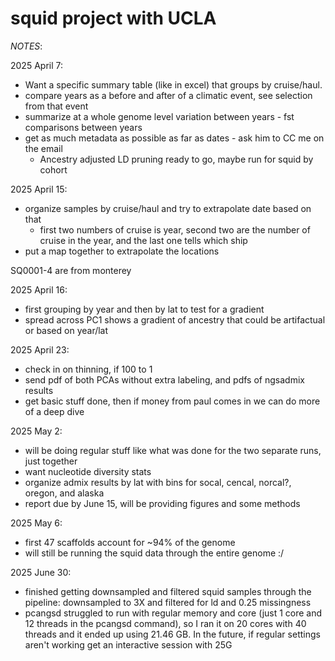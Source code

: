 squid project with UCLA
================

*NOTES*:

2025 April 7: 
 - Want a specific summary table (like in excel) that groups by cruise/haul. 
 - compare years as a before and after of a climatic event, see selection from that event
 - summarize at a whole genome level variation between years - fst comparisons between years
 - get as much metadata as possible as far as dates - ask him to CC me on the email
   - Ancestry adjusted LD pruning ready to go, maybe run for squid by cohort

2025 April 15:  
 - organize samples by cruise/haul and try to extrapolate date based on that
   - first two numbers of cruise is year, second two are the number of cruise in the year, and the last one tells which ship
 - put a map together to extrapolate the locations

SQ0001-4 are from monterey 

2025 April 16:  
 - first grouping by year and then by lat to test for a gradient
 - spread across PC1 shows a gradient of ancestry that could be artifactual or based on year/lat

2025 April 23:   
 - check in on thinning, if 100 to 1
 - send pdf of both PCAs without extra labeling, and pdfs of ngsadmix results
 - get basic stuff done, then if money from paul comes in we can do more of a deep dive

2025 May 2:  
 - will be doing regular stuff like what was done for the two separate runs, just together
 - want nucleotide diversity stats
 - organize admix results by lat with bins for socal, cencal, norcal?, oregon, and alaska
 - report due by June 15, will be providing figures and some methods
 
 2025 May 6:  
  - first 47 scaffolds account for ~94% of the genome
  - will still be running the squid data through the entire genome :/
  
2025 June 30:  
  - finished getting downsampled and filtered squid samples through the pipeline: downsampled to 3X and filtered for ld and 0.25 missingness
  - pcangsd struggled to run with regular memory and core (just 1 core and 12 threads in the pcangsd command), so I ran it on 20 cores with 40 threads and it ended up using 21.46 GB. In the future, if regular settings aren't working get an interactive session with 25G